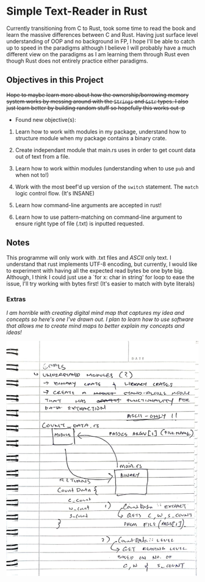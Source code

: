 # Simple Text-Reader in Rust

Currently transitioning from C to Rust, took some time to read the book and learn the massive differences between C and Rust.
Having just surface level understanding of OOP and no background in FP, I hope I'll be able to catch up to speed in the paradigms
although I believe I will probably have a much different view on the paradigms as I am learning them through Rust even though Rust does not
entirely practice either paradigms.

## Objectives in this Project

~~Hope to maybe learn more about how the ownership/borrowing memory system works by messing around with the `Strings` and `&str` types.
I also just learn better by building random stuff so hopefully this works out :p~~

- Found new objective(s):

1. Learn how to work with modules in my package, understand how to structure module when my package contains a binary crate.

2. Create independant module that main.rs uses in order to get count data out of text from a file.

3. Learn how to work within modules (understanding when to use `pub` and when not to!)

4. Work with the most beef'd up version of the `switch` statement. The `match` logic control flow. (It's INSANE)

5. Learn how command-line arguments are accepted in rust!

6. Learn how to use pattern-matching on command-line argument to ensure right type of file (.txt) is inputted requested.

## Notes

This programme will only work with .txt files and *ASCII* only text. I understand that rust implements UTF-8 encoding, but currently,
I would like to experiment with having all the expected read bytes be one byte big. Although, I think I could just use a `for x: char in
string' for loop to ease the issue, I'll try working with bytes first! (It's easier to match with byte literals)

### Extras 
*I am horrible with creating digital mind map that captures my idea and concepts so here's one I've drawn out. I plan to learn how to use
software that allows me to create mind maps to better explain my concepts and ideas!*

![Image that has my rough concept jotted down](https://github.com/leeian1011/Text-Reader/blob/main/images/TextReaderConcept.jpeg)

